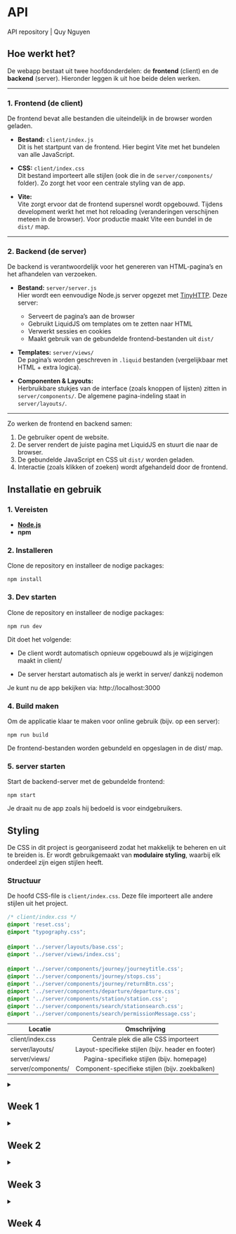 # API
API repository | Quy Nguyen

## Hoe werkt het?

De webapp bestaat uit twee hoofdonderdelen: de **frontend** (client) en de **backend** (server). Hieronder leggen ik uit hoe beide delen werken.

---

### 1. Frontend (de client)

De frontend bevat alle bestanden die uiteindelijk in de browser worden geladen.

- **Bestand:** `client/index.js`  
  Dit is het startpunt van de frontend. Hier begint Vite met het bundelen van alle JavaScript.

- **CSS:** `client/index.css`  
  Dit bestand importeert alle stijlen (ook die in de `server/components/` folder). Zo zorgt het voor een centrale styling van de app.

- **Vite:**  
  Vite zorgt ervoor dat de frontend supersnel wordt opgebouwd. Tijdens development werkt het met hot reloading (veranderingen verschijnen meteen in de browser). Voor productie maakt Vite een bundel in de `dist/` map.

---

### 2. Backend (de server)

De backend is verantwoordelijk voor het genereren van HTML-pagina’s en het afhandelen van verzoeken.

- **Bestand:** `server/server.js`  
  Hier wordt een eenvoudige Node.js server opgezet met [TinyHTTP](https://tinyhttp.v1rtl.site/). Deze server:
  - Serveert de pagina’s aan de browser
  - Gebruikt LiquidJS om templates om te zetten naar HTML
  - Verwerkt sessies en cookies
  - Maakt gebruik van de gebundelde frontend-bestanden uit `dist/`

- **Templates:** `server/views/`  
  De pagina’s worden geschreven in `.liquid` bestanden (vergelijkbaar met HTML + extra logica).

- **Componenten & Layouts:**  
  Herbruikbare stukjes van de interface (zoals knoppen of lijsten) zitten in `server/components/`. De algemene pagina-indeling staat in `server/layouts/`.

---

Zo werken de frontend en backend samen:

1. De gebruiker opent de website.
2. De server rendert de juiste pagina met LiquidJS en stuurt die naar de browser.
3. De gebundelde JavaScript en CSS uit `dist/` worden geladen.
4. Interactie (zoals klikken of zoeken) wordt afgehandeld door de frontend.

## Installatie en gebruik

### 1. Vereisten

- **[Node.js](https://nodejs.org/)**
- **npm**

### 2. Installeren

Clone de repository en installeer de nodige packages:

```
npm install
```

### 3. Dev starten

Clone de repository en installeer de nodige packages:

```
npm run dev
```
Dit doet het volgende:

- De client wordt automatisch opnieuw opgebouwd als je wijzigingen maakt in client/

- De server herstart automatisch als je werkt in server/ dankzij nodemon

Je kunt nu de app bekijken via:
http://localhost:3000

### 4. Build maken

Om de applicatie klaar te maken voor online gebruik (bijv. op een server):

```
npm run build
```
De frontend-bestanden worden gebundeld en opgeslagen in de dist/ map.

### 5. server starten

Start de backend-server met de gebundelde frontend:

```
npm start
```
Je draait nu de app zoals hij bedoeld is voor eindgebruikers.

##  Styling

De CSS in dit project is georganiseerd zodat het makkelijk te beheren en uit te breiden is. Er wordt gebruikgemaakt van **modulaire styling**, waarbij elk onderdeel zijn eigen stijlen heeft.

###  Structuur

De hoofd CSS-file is `client/index.css`. Deze file importeert alle andere stijlen uit het project.

```css
/* client/index.css */
@import 'reset.css';
@import "typography.css";

@import '../server/layouts/base.css';
@import '../server/views/index.css';

@import '../server/components/journey/journeytitle.css';
@import '../server/components/journey/stops.css';
@import '../server/components/journey/returnBtn.css';
@import '../server/components/departure/departure.css';
@import '../server/components/station/station.css';
@import '../server/components/search/stationsearch.css';
@import '../server/components/search/permissionMessage.css';
```

| Locatie | Omschrijving |
| ------------- |:-------------:|
|client/index.css	| Centrale plek die alle CSS importeert|
|server/layouts/	|Layout-specifieke stijlen (bijv. header en footer)|
|server/views/	|Pagina-specifieke stijlen (bijv. homepage)|
|server/components/	|Component-specifieke stijlen (bijv. zoekbalken)|

<details>
<summary><h2>Week 1</h2></summary>

## Doel
In de eerste week van deze opdracht wil ik graag een beeld krijgen van wat ik ga maken. 
Het doel is om een content API dte vinden die goed gedocumenteerd is en en veel mee kan zodat ik mezelf kan uitdagen.
<br>
<br>
Als het lukt wil ik ook graag beginnen met inventariseren wat ik uit de api wil gaan halen en me bedenken met welke web API's ik de informatie wil laten zien.

## Voortgang
### Idee
Na naar verschillende content API's te kijken ben ik er achter gekomen dat ik met de NS API wil gaan werken.
Deze API is goed gedocumenteerd en zo ver ik kan zien, is er geen limiet aan calls die ik kan maken zolang ik geen misbruik maak van mijn toegang tot de API.
<br>
<br>
Ik heb gezien dat ik veel informatie van stations zelf en veel informatie over reisinformatie kan oproepen met de API.
Voor mijn idee wil ik graag dat de gebruiker een station kan opzoeken en dan een soort informatiebord ziet waar alle aankomende vertrekken staan van dat station.
De gebruiker met behulp van `geolocation` het dichtsbijzijnde station opzoeken of een adres invoeren om vanaf daar het dischtsbijzijnde station te krijgen.
<br>
<br>
### Code
Om het dichtsbijzijnde station te vinden op basis van een locatie heb ik de lattitude en longditude nodig. 
Ik heb een knop gemaakt die deze ophalen en het in de URL plaatsen zodat ik die kan ophalen aan in de server.
Dit doe ik in clientside javascript:
<details><summary>code: lat en lng ophalen</summary>

```
document.getElementById("getLocation").addEventListener("click", async function() {
    if (!navigator.geolocation) {
        alert("Geolocatie wordt niet ondersteund door jouw browser.");
        return;
    }

    navigator.geolocation.getCurrentPosition(async (position) => {
        const lat = position.coords.latitude;
        const lng = position.coords.longitude;

        try {
            window.location.href = `/departures?lat=${lat}&lng=${lng}`;
        } catch (error) {
            console.error("Fout bij ophalen station of vertrektijden:", error);
        }
    }, (error) => {
        alert("Kon locatie niet ophalen: " + error.message);
    });
});
```
</details>
<br>
Om het dichtsbijzijnde station op te zoeken op basis van lattitude en longditude met de station API gebruik ik de volgende API call: 
<br>
<details>
<summary>code: station ophalen op basis van lat en lng</summary>

```
// Route om dichtstbijzijnde station op te halen
app.get('/departures', async (req, res) => {
  const { lat, lng } = req.query;
  if (!lat || !lng) return res.status(400).json({ error: "Geef lat en lng op" });

  try {
    // Haal dichtstbijzijnde station op
    const stationResponse = await fetch(`${API_BASE}/nsapp-stations/v3/nearest?lat=${lat}&lng=${lng}`, {
      headers: { "Ocp-Apim-Subscription-Key": NS_API_KEY, "Accept": "application/json" }
    });
```
</details>
<br>
Nu ik het station heb gevonden wil ik de aankomde vertrektijden zien van treinen. 
Uit de station API heb ik ook een uiccode gekregen, deze code is bij elk station uniek en kan ik hem dus gebruiken om de vertrektijden op te zoeken in de departures API.
<br>
<br>
Ik heb ChatGPT gebruikt om te helpen met hoe ik specifieke data (trein richting, spoor en tijden) uit de API op roep aangezien er veel data uit komt dat ik niet nodig heb.
de benodigde data roep ik als volgt op:
<details>
<summary>code: treintijden data ophalen</summary>

```
// Haal vertrektijden op
    const departuresResponse = await fetch(`${API_BASE}/reisinformatie-api/api/v2/departures?uicCode=${station.id.uicCode}`, {
      headers: { "Ocp-Apim-Subscription-Key": NS_API_KEY, "Accept": "application/json" }
    });

    if (!departuresResponse.ok) throw new Error(`API error: ${departuresResponse.status}`);
    const departuresData = await departuresResponse.json();

    const departures = departuresData.payload.departures.map(dep => ({
      direction: dep.direction,
      time: dep.plannedDateTime,
      track: dep.plannedTrack
    }));

    return res.send(renderTemplate('server/views/index.liquid', {
      title: `Vertrektijden van ${station.names.long}`,
      station: station.names.long,
      departures
    }));

  } catch (error) {
    res.status(500).json({ error: error.message });
  }
});
```
</details>
<br>
De data word vervolgens weergegeven in `index.liquid`. Voor elke trein waar de API een departure kan vinden op de uiccode die is gebruikt in de API call word er een list item gemaakt dat als volgt wordt ingevuld:
<details>
<summary>code data weergeven in liquid</summary>

```
<ul id="departuresList">
  {% if departures %}
    {% for dep in departures %}
      <li>{{ dep.direction }} - {{ dep.time }} - Spoor {{ dep.track }}</li>
    {% endfor %}
  {% else %}
    <li>Nog geen vertrektijden beschikbaar.</li>
  {% endif %}
</ul>
```
</details>

</details>

<!-- ////////////////// -->

<details>
<summary><h2>Week 2</h2></summary>

## Doel
Deze week wil ik gaan werken aan de detail pagina. Op de detailpagina wil ik laten zien welke eigenschappen de trein heeft en langs welke stations hij gaat.

## Voortgang

### Idee
Nadat de gebruiker een staion heeft gevonden krijgt hij een lijst met alle treinen die binnenkort vanaf dat station vertrekken.
Als de gebruiker op één van die treinen drukt komt hij op de detailpagina terecht. Hier is te zien waar die trein langs gaat met de tijd van vertrek. 
Hier zijn ook verdere details te zien over het treinstel.

### Code
Om het treinstel op te halen moet ik ook het product nummer van de trein ophalen wanneer ik de departures op haal.
Met dit product nummer kan ik de journey van het treinstel op halen met de reisinformatie journey API. 
Deze API call geeft alle data die ik nodig heb voor de detailpagina. ChatGPT heeft geholpen met data van de API uitlezen zodat ik het kan gebruiken.
<details>
<summary>code journey data ophalen</summary>

```
    //Benodigde data van departures
    const departures = departuresData.payload.departures.map(dep => ({
      direction: dep.direction,
      time: dep.plannedDateTime,
      track: dep.plannedTrack,
      product: dep.product.categoryCode,
      number: dep.product.number
    }));

    //Stationsnaam inladen
    return res.send(renderTemplate('server/views/index.liquid', {
      title: `Vertrektijden van ${station.names.long}`,
      station: station.names.long,
      departures
    }));

  } catch (error) {
    res.status(500).json({ error: error.message });
  }
});

app.get('/departure/:productNumber', async (req, res) => {
  const productNumber = req.params.productNumber;
  
  try {
    // Haal gedetailleerde informatie op voor dit vertreknummer
    const departureDetailResponse = await fetch(`${API_BASE}/reisinformatie-api/api/v2/journey?train=${productNumber}&omitCrowdForecast=false`, {
      headers: { 
        "Ocp-Apim-Subscription-Key": NS_API_KEY, 
        "Accept": "application/json" 
      }
    });

    const journeyData = await departureDetailResponse.json();

    const stops = journeyData.payload.stops.map(stop => ({
      id: stop.id,
      stopName: stop.stop.name,
      status: stop.status,
      plannedArrival: (stop.arrivals && stop.arrivals.length > 0) ? stop.arrivals[0].plannedTime : null,
      actualArrival: (stop.arrivals && stop.arrivals.length > 0) ? stop.arrivals[0].actualTime : null,
      plannedDeparture: (stop.departures && stop.departures.length > 0) ? stop.departures[0].plannedTime : null,
      actualDeparture: (stop.departures && stop.departures.length > 0) ? stop.departures[0].actualTime : null,
      platform: (stop.departures && stop.departures.length > 0) ? stop.departures[0].plannedTrack : null,
      crowdForecast: (stop.departures && stop.departures.length > 0) ? stop.departures[0].crowdForecast : "UNKNOWN",
      trainType: stop.actualStock ? stop.actualStock.trainType : null,
      facilities: stop.actualStock ? stop.actualStock.trainParts.map(part => part.facilities).flat() : [],
      trainImage: (stop.actualStock && stop.actualStock.trainParts && stop.actualStock.trainParts.length > 0)
                    ? stop.actualStock.trainParts[0].image.uri
                    : null
    }));

    return res.send(renderTemplate('server/views/detail.liquid', {
      title: `Details voor vertrek ${productNumber}`,
      stops
    }));
```
</details>
<br>
Ik kwam er achter dat bij het ophalen van vertrektijden, hij de niet alleen de uren en minuten geeft maar ook het jaar, maand en datum.
Deze data heb ik niet nodig. ik heb dit opgelost door `date: "%H:%M"` te gebruiken in het liquid bestand waar tijden worden gebruikt zodat alleen uren en minuten zichtbaar zijn.
<details>
<summary> code uren en minuten laten zien </summary>

```
  <li>
    <a href="/departure/{{ dep.number }}">
      {{ dep.direction }} - {{ dep.time | date: "%H:%M"}} - Spoor {{ dep.track }} - {{ dep.product }}
    </a>
  </li>
```
</details>
<br>
Bij het testen van de detail pagina kwam ik er achter dat je een trein kan bekijken die nog bezig is met een ander traject als hij ver in de toekomst pas vertrekt van het station dat je hebt gevonden.
Het is dus wel bekend dat de trein langs het station komt dat de gebruiker heeft gevonden maar het moment dat je naar de detailpagina gaat zie je de details van het traject waar hij op dat moment mee bezig is en niet het traject waar de gebruiker op heeft gedrukt.
<br>
<br>
Om dit op te lossen moet ik bij het ophalen van de journey ook de uiccode meegeven van het station dat de gebruiker heeft gevonden. 
Aangezien ik deze code al eerder heb opgehaald bij het ophalen van de departures heb ik er voor gekozen om deze code op te slaan in cookies zodat ik hem later in deze andere rout voor de journeys kan gebruiken.
<details>
<summary> code uiccode opslaan in cookies en later gebruiken in andere route </summary>

```
  try {
    // Station ophalen
    const stationResponse = await fetch(`${API_BASE}/nsapp-stations/v3/nearest?lat=${lat}&lng=${lng}`, {
      headers: { "Ocp-Apim-Subscription-Key": NS_API_KEY, "Accept": "application/json" }
    });

    if (!stationResponse.ok) throw new Error(`API error: ${stationResponse.status}`);
    const stationData = await stationResponse.json();
    const station = stationData.payload[0];

    // Sla de UICCode op in een cookie
    res.cookie('departureUicCode', station.id.uicCode, {
      httpOnly: true,
      secure: false,
    });

app.get('/departure/:productNumber', async (req, res) => {
  const productNumber = req.params.productNumber;

  // Haal UICCode op uit cookies
  const cookies = cookie.parse(req.headers.cookie || '');
  console.log('Cookies:', cookies);  // Debug

  const departureUicCode = cookies.departureUicCode;
  }
  
  try {
    // Haal gedetailleerde informatie op voor dit vertreknummer
    const departureDetailResponse = await fetch(`${API_BASE}/reisinformatie-api/api/v2/journey?train=${productNumber}&departureUicCode=${departureUicCode}&omitCrowdForecast=false`, {
      headers: { 
        "Ocp-Apim-Subscription-Key": NS_API_KEY, 
        "Accept": "application/json" 
      }
    });

    const journeyData = await departureDetailResponse.json();
```
</details>
<br>
Op de detail pagina laat ik alleen bij het eerste station de alle details van het treinstel zien met afbeelding.
Bij de rest van stations laat ik alleen de vertrektijden en drukte zien.
<details>
<summary> code weergave detail pagina data </summary>

```
{% block content %}
<h1>{{ title }}</h1>
  {% if stops and stops.size > 0 %}
    {% assign firstStop = stops[0] %} <!-- Krijg het eerste station -->
    {% for stop in stops %}
      <div class="stop">
        {% if stop == firstStop %}
          <h2 class="station-content">{{ stop.stopName }}</h2>
          {% if stop.plannedDeparture %}
            <p>Geplande vertrektijd: {{ stop.plannedDeparture | date: "%H:%M" }}</p>
          {% endif %}
          {% if stop.actualDeparture %}
            <p>Werkelijke vertrektijd: {{ stop.actualDeparture | date: "%H:%M" }}</p>
          {% endif %}
          
          {% if stop.trainImage %}
            <img src="{{ stop.trainImage }}" alt="{{ stop.trainType }}">
          {% endif %}
          <p>Status: {{ stop.status }}</p>
          {% if stop.plannedArrival %}
            <p>Geplande aankomst: {{ stop.plannedArrival | date: "%H:%M" }}</p>
          {% endif %}
          {% if stop.actualArrival %}
            <p>Werkelijke aankomst: {{ stop.actualArrival | date: "%H:%M" }}</p>
          {% endif %}
          {% if stop.platform %}
            <p>Spoor: {{ stop.platform }}</p>
          {% endif %}
          <p>Drukte: {{ stop.crowdForecast }}</p>
          {% if stop.trainType %}
            <p>Trein type: {{ stop.trainType }}</p>
          {% endif %}
          {% if stop.facilities and stop.facilities.size > 0 %}
            <p>Faciliteiten: {{ stop.facilities | join: ", " }}</p>
          {% endif %}
        {% else %}
          <!-- Alleen aankomst- en vertrektijden voor andere stations -->
          <h2 class="station-content">{{ stop.stopName }}</h2>
          {% if stop.plannedArrival %}
            <p>Geplande aankomst: {{ stop.plannedArrival | date: "%H:%M" }}</p>
          {% endif %}
          {% if stop.actualArrival %}
            <p>Werkelijke vertrektijd: {{ stop.actualDeparture | date: "%H:%M" }}</p>
          {% endif %}
        {% endif %}
      </div>
    {% endfor %}
  {% else %}
    <p>Geen stops gevonden.</p>
  {% endif %}

<p><a href="/">← Terug naar Home</a></p>
{% endblock %}
```
</details>
<br>
Deze week ben ik ook begonnen met de homepagina stylen zodat alle departures overzichtelijk onder elkaar komen te staan in een lijst.
<!-- styling image -->

De manier waarop chatGPT de data heeft uigelezen voor de detailpagina vond ik erg lang en niet goed leesbaar dus ik heb een poging gedaan om het te verkorten door dingen weg te halen en te kijken of het nog werkt en een aantal keer door chatGPT te halen.
<details>
<summary> code uitlezen data voor detailpagina </summary>

```
    const stops = journeyData.payload.stops.map(({ id, stop, status, arrivals = [], departures = [], actualStock }) => ({
      id,
      stopName: stop.name,
      status,
      plannedArrival: arrivals[0]?.plannedTime || null,
      actualArrival: arrivals[0]?.actualTime || null,
      plannedDeparture: departures[0]?.plannedTime || null,
      actualDeparture: departures[0]?.actualTime || null,
      platform: departures[0]?.plannedTrack || null,
      crowdForecast: departures[0]?.crowdForecast || "UNKNOWN",
      trainType: actualStock?.trainType || null,
      facilities: actualStock?.trainParts?.flatMap(part => part.facilities) || [],
      trainImage: actualStock?.trainParts?.[0]?.image?.uri || null
```
</details>
<br>
Bij het ophalen van de departures wil ik ook bij alle departures een plaatje laten zien van het treinstel. 
Het plaatje van het treinstel moet ik ophalen uit de journey API. Ik het een extra API call gedaan bij departures om de img op te halen op weer te geven op /departures.
<details>
<summary> code fetch trainimage voor departures </summary>

```
      // Fetch train image
      const departureDetailResponse = await fetch(`${API_BASE}/reisinformatie-api/api/v2/journey?train=${dep.product.number}&departureUicCode=${station.id.uicCode}&omitCrowdForecast=false`, {
        headers: { 
          "Ocp-Apim-Subscription-Key": NS_API_KEY, 
          "Accept": "application/json" 
        }
      });

      const journeyData = await departureDetailResponse.json();
      const trainImage = journeyData.payload.stops[0]?.actualStock?.trainParts?.[0]?.image?.uri || null;

      return {
        direction: dep.direction,
        time: dep.plannedDateTime,
        track: dep.plannedTrack,
        product: dep.product.categoryCode,
        number: dep.product.number,
        trainImage
      };
    }));

        <li class="departure-item">      
      <a href="/departure/{{ dep.number }}" class="departure-link">
        <div class="departure-info">
          <span>{{ dep.direction }}</span>
          <span>{{ dep.time | date: "%H:%M" }}</span>
          <div><span class="spoor">spoor {{ dep.track }}</span></div>
          <span>{{ dep.product }}</span>
        </div>
        <img src="{{ dep.trainImage }}" alt="Train Image" class="departure-image"/>
      </a>
    </li>
```
</details>
<br>
</details>
<!-- ////////////////// -->
<details>
<summary><h2>Week 3</h2></summary>

## Doel
Deze week wil ik me vooral richten op styling zodat het er allemaal goed uit ziet voor de oplevering. 
Ik wil ook dat je als gebruiker een adres kan invullen in plaats van coördinaten om een station te vinden.

## Voortgang

### Idee
In plaats van een invoerveld voor lat en lng wil ik een invoerveld voor het adres die in de places API van NS de lat en lng op haalt en deze invoert bij de API call voor de departures.
tijdens het invullen van dit veld moeten er suggesties komen in een lijst onder het invoerveld, deze suggesties komen ook uit de places API.

### Code
Om een lat en lng uit het adres te krijgen gebruik ik de API om het adres op te zoeken en vervolgens en lat en lng op te halen uit de API.
<details>
<summary> code adres omzetten naar lat en lng </summary>

```
app.get('/departures', async (req, res) => {

  const { adres } = req.query; // Haal 'adres' uit de queryparameters

  if (!adres) {
    return res.status(400).json({ error: "Het adres is verplicht." });
  }

  try {
    const placesResponse = await fetch(`${API_BASE}/places-api/v2/autosuggest?q=${adres}&type=address`, {
      headers: {
        "Ocp-Apim-Subscription-Key": NS_API_KEY,
        "Accept": "application/json"
      }
    });

    const placesData = await placesResponse.json();
    const location = placesData.payload[0]?.locations[0];
    if (!location) throw new Error('Geen locatie gevonden voor het opgegeven adres.');

    const lat = location.lat;
    const lng = location.lng;
```
</details>
<br>
Om suggesties op halen doe ik elke keer dat de gebruiker de input veranderd een API call naar de places API. 
Ik maakte me hier zorgen om het maximaal aantal call dat ik kan maken naar de API maar ik kon niks vinden over een max aantal calls.
Ik ben er ook achter gekomen dat NS alleen toegang tot de API blokkeert wanneer ze zien dat je misbruik probeert te maken. Ik heb er dus toch voor gekozen om het op deze manier te doen.
<br>
<br>
Aan de clientzijde kijk ik naar input vanaf drie tekens. Daarna doe ik een oproep naar de server om suggesties op te halen elke keer dat de gebruiker een character typt.
Op de server vang ik deze query op en gebruik ik deze in de API call. de resultaten worden verander ik naar een lijst met straatnamen en staden waar die straten in zitten.
Deze stuur ik terug naar de client.
Ik heb chat GPT gebruik om code te geneneren voor het maken van de lijst van straatnamen in de backend.
<details>
<summary> code adres suggesties clientside </summary>

```
document.getElementById("adres").addEventListener("input", async function (event) {
    const query = event.target.value;

    if (query.length < 3) {
        document.getElementById("suggestions").innerHTML = ""; // Wis suggesties als de invoer te kort is
        return;
    }

    try {
        const response = await fetch(`/autosuggest?query=${query}`);
        const data = await response.json();

        const suggestionsList = document.getElementById("suggestions");
        suggestionsList.innerHTML = ""; // Wis bestaande suggesties

        data.suggestions.forEach((suggestion) => {
            const listItem = document.createElement("li");
            listItem.innerText = suggestion.label;
            listItem.addEventListener("click", () => {
                document.getElementById("adres").value = suggestion.label;
                suggestionsList.innerHTML = ""; // Wis suggesties na selectie
            });
            suggestionsList.appendChild(listItem);
        });
    } catch (error) {
        console.error("Fout bij ophalen suggesties:", error);
    }
});
```
</details>
<details>
<summary> code adres suggesties serverside </summary>

```
app.get('/autosuggest', async (req, res) => {
  const query = req.query.query;

  if (!query) {
      return res.status(400).json({ error: "Query is verplicht." });
  }

  try {
      const response = await fetch(`${API_BASE}/places-api/v2/autosuggest?q=${query}&type=address`, {
          headers: {
              "Ocp-Apim-Subscription-Key": NS_API_KEY,
              "Accept": "application/json"
          }
      });

      if (!response.ok) throw new Error(`API error: ${response.status}`);
      const data = await response.json();

      const suggestions = data.payload.flatMap((item) => {
          return item.locations.map((location) => ({
              label: `${location.street}, ${location.city}`
          }));
      });

      res.json({ suggestions });
  } catch (error) {
      res.status(500).json({ error: error.message });
  }
});
```
</details>
<br>
Ik kwam er achter dat het ophalen van het dichtsbijzijnde station nu niet meer werkt omdat ik de code van station ophalen op basis van adres in dezelfde route heb geschreven.
Om dit op te lossen heb ik een apparte route gemaakt om het dichtsbijzijnde station te vinden.
<details>
<summary> code dichtsbijzinde station vinden route</summary>

```
app.get('/nearest-station', async (req, res) => {
  const { lat, lng } = req.query;

  if (!lat || !lng) {
    return res.status(400).json({ error: "Latitude en longitude zijn verplicht." });
  }

  try {
    // Haal het dichtstbijzijnde station op
    const stationResponse = await fetch(`${API_BASE}/nsapp-stations/v3/nearest?lat=${lat}&lng=${lng}`, {
      headers: { "Ocp-Apim-Subscription-Key": NS_API_KEY, "Accept": "application/json" }
    });

    if (!stationResponse.ok) throw new Error(`API error: ${stationResponse.status}`);
    const stationData = await stationResponse.json();
    const station = stationData.payload[0];

    // Haal vertrektijden op
    const departuresResponse = await fetch(`${API_BASE}/reisinformatie-api/api/v2/departures?uicCode=${station.id.uicCode}`, {
      headers: { "Ocp-Apim-Subscription-Key": NS_API_KEY, "Accept": "application/json" }
    });

    if (!departuresResponse.ok) throw new Error(`API error: ${departuresResponse.status}`);
    const departuresData = await departuresResponse.json();

    // Verwerk de vertrektijden
    const departures = await Promise.all(departuresData.payload.departures.map(async dep => {
      const departureDetailResponse = await fetch(`${API_BASE}/reisinformatie-api/api/v2/journey?train=${dep.product.number}&departureUicCode=${station.id.uicCode}&omitCrowdForecast=false`, {
        headers: { 
          "Ocp-Apim-Subscription-Key": NS_API_KEY, 
          "Accept": "application/json" 
        }
      });

      const journeyData = await departureDetailResponse.json();
      const trainImage = journeyData.payload.stops[0]?.actualStock?.trainParts?.[0]?.image?.uri || null;

      return {
        direction: dep.direction,
        time: dep.plannedDateTime,
        track: dep.plannedTrack,
        product: dep.product.categoryCode,
        number: dep.product.number,
        trainImage
      };
    }));

    // Render de template met station- en vertrekgegevens
    return res.send(renderTemplate('server/views/index.liquid', {
      title: `Vertrektijden van ${station.names.long}`,
      station: station.names.long,
      departures
    }));

  } catch (error) {
    res.status(500).json({ error: error.message });
  }
});
```
</details>
<br>
Om de lijst met suggesties onder de input te krijgen heb ik anchor positioning gebruikt.
<details>
<summary> code suggesties anchor positioning</summary>

```
.stationSearch {
    display: flex;
    background: var(--NS-geel);
    border-radius: 5px;
    align-items: center;
    padding: 1rem;

    >form { 
        display: flex;
        align-items: center;

        label {
            margin: 0 0.5rem 0 0;
        }

        input {
            anchor-name: --search;
        }
    
        button{
            background: var(--NS-blauw);
            color: white;
            padding: 1rem 0.5rem 1rem 0.5rem;
            margin: 0 0.5rem 0 0.5rem;
            border: none;
            border-radius: 5px;
            cursor: pointer;
            font-weight: bold;
        }
    }

    >ul {
        position: absolute;
        position-anchor: --search;
        position-area: bottom span-right;
        background: white ;
        box-shadow: #232323 0 2px 5px;
        max-width: fit-content;

        li{
            display: flex;
            padding: 0.2rem 0 0.2rem 0;
            cursor: pointer;
            transition: background-color 0.3s ease-out;
            align-content: center;
        }

        li:hover {
            background: var(--hover-color);
        }
    }
}
```
</details>
<br>
Bij het testen kwam ik er achter dat als je return button gebruikt op de detail pagina om de lege versie van de homepage komt,
 en niet vanaf de pagina waar je vandaan kwam waar je het station hebt gevonden met de departures.
<br>
<br>
Om dit op te lossen heb ik aan de clientside gezegd dat de button `window.history.back();` uit voert in plaat van `href="/"`
<details>
<summary> code return button</summary>

```
  <button id="back" class="returnBtn">Terug</button>

document.getElementById('back').addEventListener('click', function() {
    window.history.back();
  });
```
</details>
<br>
Omdat ik nog een 2e web API nodig had voor de opdradcht heb ik besloten om een melding te geven als de gebruiker geen toegang heeft gegeven om goelocation op te halen.
Ik doe dit door middel van de permissions API. Er wordt een melding weergegeven in de form als `navigator.permissions.query` 'denied' is, anders wordt de lat en lng opgehaald zoals gewoonlijk.
<details>
<summary> code permissions API melding</summary>

```
    // Controle geolocatie permissie met permission-API
    try {
        const permissionStatus = await navigator.permissions.query({ name: "geolocation" });

        if (permissionStatus.state === "denied") {
            const messageElement = document.getElementById("permissionMessage");
            messageElement.innerText = "locatie is geblokkeerd. Schakel locatie in via de browserinstellingen.";
            return;
        }

        navigator.geolocation.getCurrentPosition(
            async (position) => {
                const lat = position.coords.latitude;
                const lng = position.coords.longitude;

                try {
                    window.location.href = `/nearest-station?lat=${lat}&lng=${lng}`;
                } catch (error) {
                    console.error("Fout bij ophalen station of vertrektijden:", error);
                }
            },
            (error) => {
                alert("Kon locatie niet ophalen: " + error.message);
            }
        );
    } catch (error) {
        console.error("Fout bij controleren van geolocatie-permissie:", error);
    }
});
```
</details>
<br>
deze week heb ik de styling afgemaakt voor alle onderdelen:
<br>
<strong>form</strong>
<br>
<img src="images/form.png">
<br>
<strong>departures</strong>
<br>
<img src="images/departures.png">
<br>
<strong>datailpagina</strong>
<br>
<img src="images/detail.png">

</details>
<!-- ////////////////// -->
<details>
<summary><h2>Week 4</h2></summary>

## Doel
Deze week wil ik de laatste dingen toevoegen voor de beoordeling. 
Tijdens het testen kwam ik er deze week achter dat het niet mogelijk is om door de zoeksuggesties heen te tabben.
Dit wil ik graag oplossen. 
<br>
<br>
Ook heb ik vorige week een suggestie gekregen om de plaatjes van de treinen te positioneren op basis van de tijd dat de trein vertrekt. 
Ik wil dit graag toepassen maar weet nog niet hoe ik het aan ga pakken. Als ik tijd over heb wil ik nog kijken hoe ik de detailpagina beter kan stylen.

## Voortgang

### Idee
Om er voor te zorgen dat je door de zoeksuggesties kan tabben moeten er interactieve elementen komen in de list items en duidelijke styling krijgen.
<br>
Om de plaatjes van treinen te positioneren op basis van de tijd dat ze vertrekken moet ik op een of andere manier de vertrektijden omrekenen naar schaal die ik kan gebruiken om de margin aan ta passen van de plaatjes.

### Code
Om dynamisch een margin te geven aan elke afbeelding koppel ik een `offset`-waarde aan elke departure. 
Deze waarde valt tussen de 0 en 100. Dit word berekend door middel van tijd van de eerste en laatste trein te pakken, en en verschil om te zetten naar een schaal van 0 tot 100.

<details>
<summary> code offset waarde</summary>

```
    //Bereken tijd-offsets tussen eerste en laatste vertrek
    const firstTime = new Date(departures[0].time).getTime();
    const lastTime = new Date(departures[departures.length - 1].time).getTime();
    const totalDiff = lastTime - firstTime || 1

    //Voeg offset en imageMargin toe aan elke departure
    departures.forEach(dep => {
    const depTime = new Date(dep.time).getTime();
    const offset = ((depTime - firstTime) / totalDiff) * 100;
    dep.offset = offset;
    });
```
</details>
<br>
In het liquid bestand geef ik deze waarde mee door middel van `data-offset` in het `img` element.
<details>
<summary> code data-offset in img</summary>

```
          {% if dep.trainImage %}
            <img src="{{ dep.trainImage }}" alt="Train Image" data-offset="{{ dep.offset }}" class="train-image" />
          {% endif %}
```
</details>
<br>
In frontend javascript zert ik de `offset`waarde om in een `rem` waarde voor de margin.
<details>
<summary> code offset naar rem</summary>

```
document.addEventListener("DOMContentLoaded", () => {
    document.querySelectorAll("img.train-image[data-offset]").forEach(img => {
      const offset = parseFloat(img.dataset.offset);
      if (!isNaN(offset)) {
        const margin = (offset / 100) * 20; // schaal 0–20rem
        img.style.marginLeft = `${margin}rem`;
      }
    });
  });
```
</details>
<br>
Om de zoeksuggesties meer accessible te maken heb ik buttons in de list items gedaan die worden toegevoegd.
De standaard styling haal ik er af en op de focus state heb ik een duidelijke border gezet.

<details>
<summary> code button in suggestions</summary>

```
try {
        const response = await fetch(`/autosuggest?query=${query}`);
        const data = await response.json();

        const suggestionsList = document.getElementById("suggestions");
        suggestionsList.innerHTML = ""; // Wis bestaande suggesties

        data.suggestions.forEach((suggestion) => {
            const listItem = document.createElement("li");
            
            // Maak een button element
            const button = document.createElement("button");
            button.innerText = suggestion.label; //tekst in button
            button.addEventListener("click", () => {
                document.getElementById("adres").value = suggestion.label; // adres in het invoerveld
                suggestionsList.innerHTML = ""; // Wis suggesties
            });

            listItem.appendChild(button);
            suggestionsList.appendChild(listItem);
        });
    } catch (error) {
        console.error("Fout bij ophalen suggesties:", error);
    }
});

        li{
            display: flex;
            padding: 0.2rem 0 0.2rem 0;
            cursor: pointer;
            transition: background-color 0.1s ease-out;
            align-content: center;

            button {
                all: unset;
            }
            button:focus {
                border: solid 1px var(--NS-blauw);
            }
        }
```
</details>
</details>
